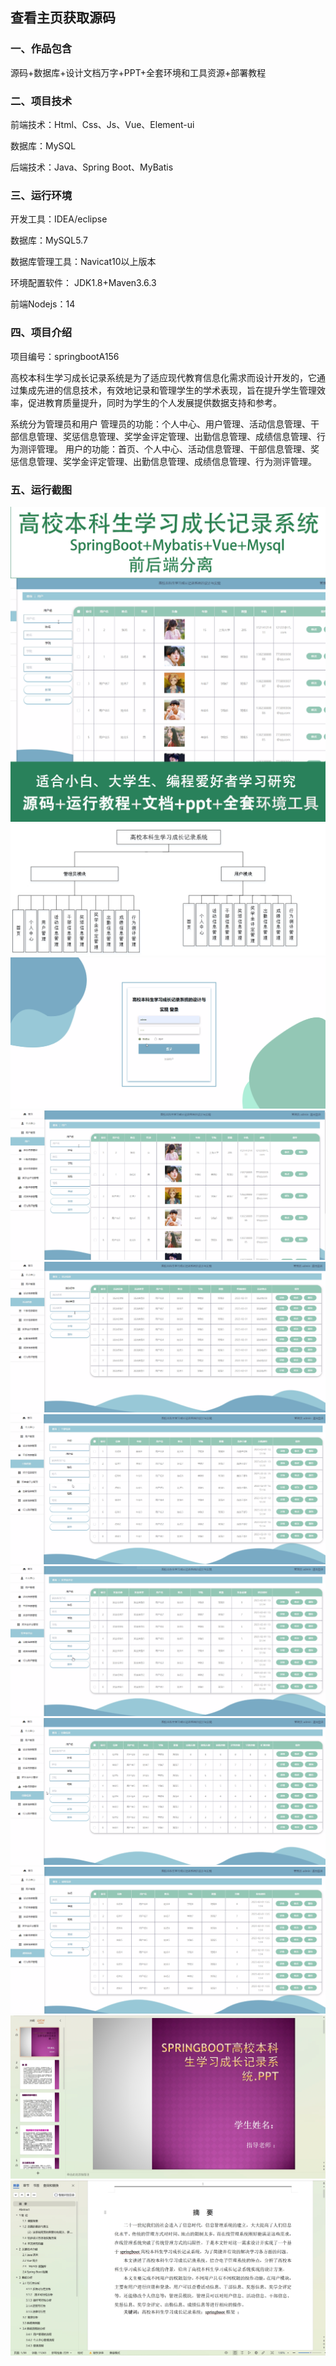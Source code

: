  
## 查看主页获取源码


### 一、作品包含

源码+数据库+设计文档万字+PPT+全套环境和工具资源+部署教程

### 二、项目技术

前端技术：Html、Css、Js、Vue、Element-ui

数据库：MySQL

后端技术：Java、Spring Boot、MyBatis

  

### 三、运行环境

开发工具：IDEA/eclipse

数据库：MySQL5.7

数据库管理工具：Navicat10以上版本

环境配置软件： JDK1.8+Maven3.6.3

前端Nodejs：14


### 四、项目介绍
项目编号：springbootA156

高校本科生学习成长记录系统是为了适应现代教育信息化需求而设计开发的，它通过集成先进的信息技术，有效地记录和管理学生的学术表现，旨在提升学生管理效率，促进教育质量提升，同时为学生的个人发展提供数据支持和参考。

系统分为管理员和用户
管理员的功能：个人中心、用户管理、活动信息管理、干部信息管理、奖惩信息管理、奖学金评定管理、出勤信息管理、成绩信息管理、行为测评管理。
用户的功能：首页、个人中心、活动信息管理、干部信息管理、奖惩信息管理、奖学金评定管理、出勤信息管理、成绩信息管理、行为测评管理。

### 五、运行截图

![cover.png](./cover.png)
![1.jpg](./1.jpg)
![2.png](./2.png)
![3.png](./3.png)
![4.png](./4.png)
![5.png](./5.png)
![6.png](./6.png)
![7.png](./7.png)
![8.png](./8.png)
![9.png](./9.png)
![10.png](./10.png)




  
